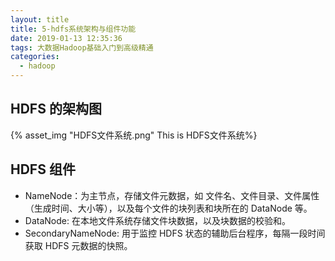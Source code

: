 ```yaml
---
layout: title
title: 5-hdfs系统架构与组件功能
date: 2019-01-13 12:35:36
tags: 大数据Hadoop基础入门到高级精通
categories:
  - hadoop
---
```


## HDFS 的架构图

{% asset_img "HDFS文件系统.png"  This is HDFS文件系统%}

## HDFS 组件

- NameNode：为主节点，存储文件元数据，如 文件名、文件目录、文件属性（生成时间、大小等），以及每个文件的块列表和块所在的 DataNode 等。
- DataNode: 在本地文件系统存储文件块数据，以及块数据的校验和。
- SecondaryNameNode: 用于监控 HDFS 状态的辅助后台程序，每隔一段时间获取 HDFS 元数据的快照。
